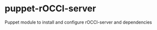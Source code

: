 puppet-rOCCI-server
===================

Puppet module to install and configure rOCCI-server and dependencies